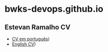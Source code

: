 # bwks-devops.github.io

## Estevan Ramalho CV
- [CV em português](https://github.com/blueworks-dev/cv/blob/main/assets/CV_pt_br_Estevan_Ramalho_2024.pdf))
- [English CV](https://github.com/blueworks-dev/cv/blob/main/assets/CV_en_Estevan_Ramalho_2024.pdf))
